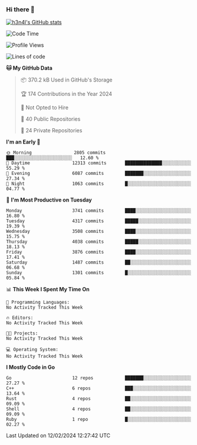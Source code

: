 ### Hi there 👋

[![h3n4l's GitHub stats](https://github-readme-stats.vercel.app/api?username=h3n4l&count_private=true&show_icons=true&theme=radical)](https://github.com/h3n4l/github-readme-stats)

<!--START_SECTION:waka-->
![Code Time](http://img.shields.io/badge/Code%20Time-1%2C836%20hrs%2017%20mins-blue)

![Profile Views](http://img.shields.io/badge/Profile%20Views-0-blue)

![Lines of code](https://img.shields.io/badge/From%20Hello%20World%20I%27ve%20Written-6.1%20million%20lines%20of%20code-blue)

**🐱 My GitHub Data** 

> 📦 370.2 kB Used in GitHub's Storage 
 > 
> 🏆 174 Contributions in the Year 2024
 > 
> 🚫 Not Opted to Hire
 > 
> 📜 40 Public Repositories 
 > 
> 🔑 24 Private Repositories 
 > 
**I'm an Early 🐤** 

```text
🌞 Morning                2805 commits        ███░░░░░░░░░░░░░░░░░░░░░░   12.60 % 
🌆 Daytime                12313 commits       ██████████████░░░░░░░░░░░   55.29 % 
🌃 Evening                6087 commits        ███████░░░░░░░░░░░░░░░░░░   27.34 % 
🌙 Night                  1063 commits        █░░░░░░░░░░░░░░░░░░░░░░░░   04.77 % 
```
📅 **I'm Most Productive on Tuesday** 

```text
Monday                   3741 commits        ████░░░░░░░░░░░░░░░░░░░░░   16.80 % 
Tuesday                  4317 commits        █████░░░░░░░░░░░░░░░░░░░░   19.39 % 
Wednesday                3508 commits        ████░░░░░░░░░░░░░░░░░░░░░   15.75 % 
Thursday                 4038 commits        █████░░░░░░░░░░░░░░░░░░░░   18.13 % 
Friday                   3876 commits        ████░░░░░░░░░░░░░░░░░░░░░   17.41 % 
Saturday                 1487 commits        ██░░░░░░░░░░░░░░░░░░░░░░░   06.68 % 
Sunday                   1301 commits        █░░░░░░░░░░░░░░░░░░░░░░░░   05.84 % 
```


📊 **This Week I Spent My Time On** 

```text
💬 Programming Languages: 
No Activity Tracked This Week

🔥 Editors: 
No Activity Tracked This Week

🐱‍💻 Projects: 
No Activity Tracked This Week

💻 Operating System: 
No Activity Tracked This Week
```

**I Mostly Code in Go** 

```text
Go                       12 repos            ███████░░░░░░░░░░░░░░░░░░   27.27 % 
C++                      6 repos             ███░░░░░░░░░░░░░░░░░░░░░░   13.64 % 
Rust                     4 repos             ██░░░░░░░░░░░░░░░░░░░░░░░   09.09 % 
Shell                    4 repos             ██░░░░░░░░░░░░░░░░░░░░░░░   09.09 % 
Ruby                     1 repo              █░░░░░░░░░░░░░░░░░░░░░░░░   02.27 % 
```




 Last Updated on 12/02/2024 12:27:42 UTC
<!--END_SECTION:waka-->

